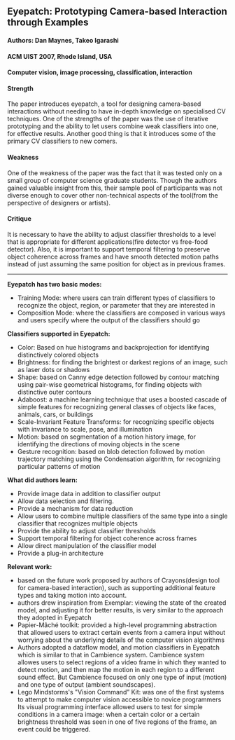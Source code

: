 ## Eyepatch: Prototyping Camera-based Interaction through Examples

#### Authors: Dan Maynes, Takeo Igarashi
#### ACM UIST 2007, Rhode Island, USA
#### Computer vision, image processing, classification, interaction

#### Strength
The paper introduces eyepatch, a tool for designing camera-based interactions without needing to have 
in-depth knowledge on specialised CV techniques. One of the strengths of the paper was the use of iterative 
prototyping and the ability to let users combine weak classifiers into one, for effective results. 
Another good thing is that it introduces some of the primary CV classifiers to new comers.


#### Weakness
One of the weakness of the paper was the fact that it was tested only on a small group of computer science graduate students. 
Though the authors gained valuable insight from this, their sample pool of participants was not diverse enough to cover 
other non-technical aspects of the tool(from the perspective of designers or artists).


#### Critique
It is necessary to have the ability to adjust classifier thresholds to a level that is appropriate for different 
applications(fire detector vs free-food detector). Also, it is important to support temporal filtering 
to preserve object coherence across frames and have smooth detected motion paths instead of just assuming the same position 
for object as in previous frames.

---

**Eyepatch has two basic modes:**
- Training Mode: where users can train different types of classifiers to recognize the object, region, or parameter that they are interested in
- Composition Mode: where the classifiers are composed in various ways and users specify where the output of the classifiers should go

**Classifiers supported in Eyepatch:**
- Color: Based on hue histograms and backprojection for identifying distinctively colored objects
- Brightness: for finding the brightest or darkest regions of an image, such as laser dots or shadows
- Shape: based on Canny edge detection followed by contour matching using pair-wise geometrical histograms, for finding objects with distinctive outer contours
- Adaboost: a machine learning technique that uses a boosted cascade of simple features for recognizing general classes of objects like faces, animals, cars, or buildings
- Scale-Invariant Feature Transforms: for recognizing specific objects with invariance to scale, pose, and illumination
- Motion: based on segmentation of a motion history image, for identifying the directions of moving objects in the scene
- Gesture recognition: based on blob detection followed by motion trajectory matching using the Condensation algorithm, for recognizing particular patterns of motion


**What did authors learn:**
- Provide image data in addition to classifier output
- Allow data selection and filtering.
- Provide a mechanism for data reduction
- Allow users to combine multiple classifiers of the same type into a single classifier that recognizes multiple objects
- Provide the ability to adjust classifier thresholds
- Support temporal filtering for object coherence across frames
- Allow direct manipulation of the classifier model
- Provide a plug-in architecture

**Relevant work:**
- based on the future work proposed by authors of Crayons(design tool for camera-based interaction), such as supporting additional feature types and taking motion into account.
- authors drew inspiration from Exemplar: viewing the state of the created model, and adjusting it for better results, is very similar to the approach they adopted in Eyepatch
- Papier-Mâché toolkit: provided a high-level programming abstraction that allowed users to extract certain events from a camera input without worrying about the underlying details of the computer vision algorithms
- Authors adopted a dataflow model, and motion classifiers in Eyepatch which is similar to that in Cambience system. Cambience system allowes users to select regions of a video frame in which they wanted to detect motion, and then map the motion in each region to a different sound effect. But Cambience focused on only one type of input (motion) and one type of output (ambient soundscapes).
- Lego Mindstorms's "Vision Command” Kit: was one of the first systems to attempt to make computer vision accessible to novice programmers Its visual programming interface allowed users to test for simple conditions in a camera image: when a certain color or a certain brightness threshold was seen in one of five regions of the frame, an event could be triggered.


